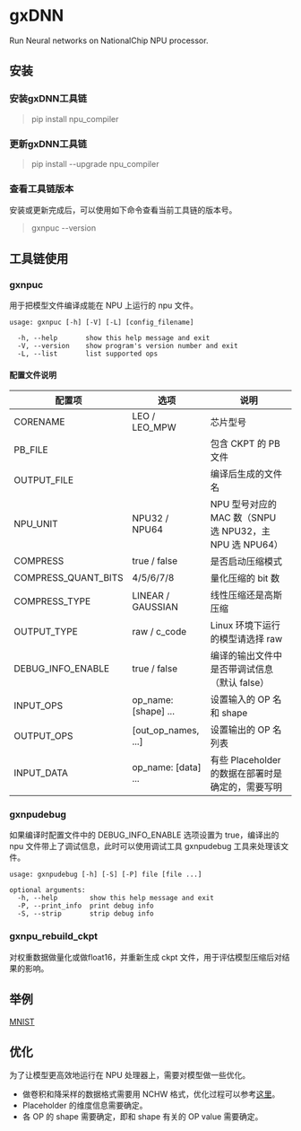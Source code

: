 # gxDNN #

Run Neural networks on NationalChip NPU processor.

## 安装 ##

### 安装gxDNN工具链 ###

> pip install npu_compiler

### 更新gxDNN工具链 ###

> pip install --upgrade npu_compiler

### 查看工具链版本 ###

安装或更新完成后，可以使用如下命令查看当前工具链的版本号。

> gxnpuc --version

## 工具链使用 ##

### gxnpuc ###

用于把模型文件编译成能在 NPU 上运行的 npu 文件。

	usage: gxnpuc [-h] [-V] [-L] [config_filename]
	
	  -h, --help       show this help message and exit
	  -V, --version    show program's version number and exit
	  -L, --list       list supported ops

#### 配置文件说明 ####

| 配置项              | 选项                 | 说明                                                    |
| ------------------- | -------------------  | ------------------------------------------------------- |
| CORENAME            | LEO / LEO_MPW        | 芯片型号                                                |
| PB_FILE             |                      | 包含 CKPT 的 PB 文件                                    |
| OUTPUT_FILE         |                      | 编译后生成的文件名                                      |
| NPU_UNIT            | NPU32 / NPU64        | NPU 型号对应的 MAC 数（SNPU 选 NPU32，主 NPU 选 NPU64） |
| COMPRESS            | true / false         | 是否启动压缩模式                                        |
| COMPRESS_QUANT_BITS | 4/5/6/7/8            | 量化压缩的 bit 数                                       |
| COMPRESS_TYPE       | LINEAR / GAUSSIAN    | 线性压缩还是高斯压缩                                    |
| OUTPUT_TYPE         | raw / c_code         | Linux 环境下运行的模型请选择 raw                        |
| DEBUG_INFO_ENABLE   | true / false         | 编译的输出文件中是否带调试信息（默认 false）            |
| INPUT_OPS           | op_name: [shape] ... | 设置输入的 OP 名和 shape                                |
| OUTPUT_OPS          | [out_op_names, ...]  | 设置输出的 OP 名列表                                    |
| INPUT_DATA          | op_name: [data] ...  | 有些 Placeholder 的数据在部署时是确定的，需要写明       |

### gxnpudebug ###

如果编译时配置文件中的 DEBUG_INFO_ENABLE 选项设置为 true，编译出的 npu 文件带上了调试信息，此时可以使用调试工具 gxnpudebug 工具来处理该文件。

	usage: gxnpudebug [-h] [-S] [-P] file [file ...]
	
	optional arguments:
	  -h, --help        show this help message and exit
	  -P, --print_info  print debug info
	  -S, --strip       strip debug info

### gxnpu_rebuild_ckpt ###

对权重数据做量化或做float16，并重新生成 ckpt 文件，用于评估模型压缩后对结果的影响。

## 举例 ##

[MNIST](examples/mnist "MNIST")

## 优化 ##

为了让模型更高效地运行在 NPU 处理器上，需要对模型做一些优化。

- 做卷积和降采样的数据格式需要用 NCHW 格式，优化过程可以参考[这里](examples/optimization/nhwc_2_nchw.py)。
- Placeholder 的维度信息需要确定。
- 各 OP 的 shape 需要确定，即和 shape 有关的 OP value 需要确定。

